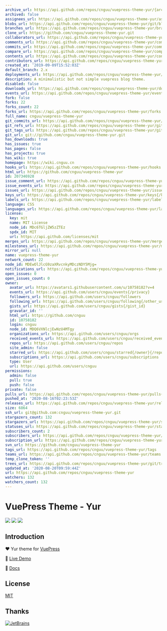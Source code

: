 ```yaml
---
archive_url: https://api.github.com/repos/cnguu/vuepress-theme-yur/{archive_format}{/ref}
archived: false
assignees_url: https://api.github.com/repos/cnguu/vuepress-theme-yur/assignees{/user}
blobs_url: https://api.github.com/repos/cnguu/vuepress-theme-yur/git/blobs{/sha}
branches_url: https://api.github.com/repos/cnguu/vuepress-theme-yur/branches{/branch}
clone_url: https://github.com/cnguu/vuepress-theme-yur.git
collaborators_url: https://api.github.com/repos/cnguu/vuepress-theme-yur/collaborators{/collaborator}
comments_url: https://api.github.com/repos/cnguu/vuepress-theme-yur/comments{/number}
commits_url: https://api.github.com/repos/cnguu/vuepress-theme-yur/commits{/sha}
compare_url: https://api.github.com/repos/cnguu/vuepress-theme-yur/compare/{base}...{head}
contents_url: https://api.github.com/repos/cnguu/vuepress-theme-yur/contents/{+path}
contributors_url: https://api.github.com/repos/cnguu/vuepress-theme-yur/contributors
created_at: '2019-09-09T15:52:03Z'
default_branch: 2.x
deployments_url: https://api.github.com/repos/cnguu/vuepress-theme-yur/deployments
description: A minimalistic but not simple vuepress blog theme.
disabled: false
downloads_url: https://api.github.com/repos/cnguu/vuepress-theme-yur/downloads
events_url: https://api.github.com/repos/cnguu/vuepress-theme-yur/events
fork: false
forks: 22
forks_count: 22
forks_url: https://api.github.com/repos/cnguu/vuepress-theme-yur/forks
full_name: cnguu/vuepress-theme-yur
git_commits_url: https://api.github.com/repos/cnguu/vuepress-theme-yur/git/commits{/sha}
git_refs_url: https://api.github.com/repos/cnguu/vuepress-theme-yur/git/refs{/sha}
git_tags_url: https://api.github.com/repos/cnguu/vuepress-theme-yur/git/tags{/sha}
git_url: git://github.com/cnguu/vuepress-theme-yur.git
has_downloads: true
has_issues: true
has_pages: false
has_projects: true
has_wiki: true
homepage: https://wiki.cnguu.cn
hooks_url: https://api.github.com/repos/cnguu/vuepress-theme-yur/hooks
html_url: https://github.com/cnguu/vuepress-theme-yur
id: 207346928
issue_comment_url: https://api.github.com/repos/cnguu/vuepress-theme-yur/issues/comments{/number}
issue_events_url: https://api.github.com/repos/cnguu/vuepress-theme-yur/issues/events{/number}
issues_url: https://api.github.com/repos/cnguu/vuepress-theme-yur/issues{/number}
keys_url: https://api.github.com/repos/cnguu/vuepress-theme-yur/keys{/key_id}
labels_url: https://api.github.com/repos/cnguu/vuepress-theme-yur/labels{/name}
language: CSS
languages_url: https://api.github.com/repos/cnguu/vuepress-theme-yur/languages
license:
  key: mit
  name: MIT License
  node_id: MDc6TGljZW5zZTEz
  spdx_id: MIT
  url: https://api.github.com/licenses/mit
merges_url: https://api.github.com/repos/cnguu/vuepress-theme-yur/merges
milestones_url: https://api.github.com/repos/cnguu/vuepress-theme-yur/milestones{/number}
mirror_url: null
name: vuepress-theme-yur
network_count: 22
node_id: MDEwOlJlcG9zaXRvcnkyMDczNDY5Mjg=
notifications_url: https://api.github.com/repos/cnguu/vuepress-theme-yur/notifications{?since,all,participating}
open_issues: 0
open_issues_count: 0
owner:
  avatar_url: https://avatars1.githubusercontent.com/u/10758182?v=4
  events_url: https://api.github.com/users/cnguu/events{/privacy}
  followers_url: https://api.github.com/users/cnguu/followers
  following_url: https://api.github.com/users/cnguu/following{/other_user}
  gists_url: https://api.github.com/users/cnguu/gists{/gist_id}
  gravatar_id: ''
  html_url: https://github.com/cnguu
  id: 10758182
  login: cnguu
  node_id: MDQ6VXNlcjEwNzU4MTgy
  organizations_url: https://api.github.com/users/cnguu/orgs
  received_events_url: https://api.github.com/users/cnguu/received_events
  repos_url: https://api.github.com/users/cnguu/repos
  site_admin: false
  starred_url: https://api.github.com/users/cnguu/starred{/owner}{/repo}
  subscriptions_url: https://api.github.com/users/cnguu/subscriptions
  type: User
  url: https://api.github.com/users/cnguu
permissions:
  admin: false
  pull: true
  push: false
private: false
pulls_url: https://api.github.com/repos/cnguu/vuepress-theme-yur/pulls{/number}
pushed_at: '2020-08-16T02:23:53Z'
releases_url: https://api.github.com/repos/cnguu/vuepress-theme-yur/releases{/id}
size: 6864
ssh_url: git@github.com:cnguu/vuepress-theme-yur.git
stargazers_count: 132
stargazers_url: https://api.github.com/repos/cnguu/vuepress-theme-yur/stargazers
statuses_url: https://api.github.com/repos/cnguu/vuepress-theme-yur/statuses/{sha}
subscribers_count: 2
subscribers_url: https://api.github.com/repos/cnguu/vuepress-theme-yur/subscribers
subscription_url: https://api.github.com/repos/cnguu/vuepress-theme-yur/subscription
svn_url: https://github.com/cnguu/vuepress-theme-yur
tags_url: https://api.github.com/repos/cnguu/vuepress-theme-yur/tags
teams_url: https://api.github.com/repos/cnguu/vuepress-theme-yur/teams
temp_clone_token: ''
trees_url: https://api.github.com/repos/cnguu/vuepress-theme-yur/git/trees{/sha}
updated_at: '2020-08-20T09:59:44Z'
url: https://api.github.com/repos/cnguu/vuepress-theme-yur
watchers: 132
watchers_count: 132
---
```


# VuePress Theme - Yur

![](https://img.shields.io/npm/dt/vuepress-theme-yur.svg)
![](https://img.shields.io/static/v1.svg?label=VuePress&message=1.3.1&color=informational)
![](https://img.shields.io/static/v1.svg?label=License&message=MIT&color=critical)

## Introduction

:heart: Yur theme for [VuePress](https://vuepress.vuejs.org)

:revolving_hearts: [Live Demo](https://blog.cnguu.cn/)

:book: [Docs](https://imwiki.cn/)

## License

[MIT](https://cdn.jsdelivr.net/gh/cnguu/vuepress-theme-yur@master/LICENSE)

## Thanks

[![JetBrains](https://cdn.jsdelivr.net/gh/cnguu/vuepress-theme-yur@master/jetbrains.svg)](https://www.jetbrains.com/?from=vuepress-theme-yur)
